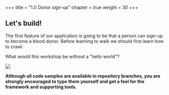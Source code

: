 +++
title = "1.0 Donor sign-up"
chapter = true
weight = 30
+++

## Let's build!

The first feature of our application is going to be that a person can sign-up to become a blood donor. Before learning
to walk we should first learn how to crawl.

What would this workshop be without a "hello world"?

![](/images/donor_signup_arch.png)

**Although all code samples are available in repository branches, you are strongly encouraged to type them yourself and 
get a feel for the framework and supporting tools.**